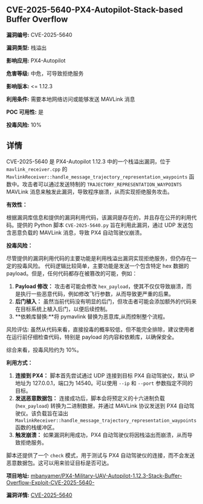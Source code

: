 ## CVE-2025-5640-PX4-Autopilot-Stack-based Buffer Overflow

**漏洞编号:** CVE-2025-5640

**漏洞类型:** 栈溢出

**影响应用:** PX4-Autopilot

**危害等级:** 中危，可导致拒绝服务

**影响版本:** <= 1.12.3

**利用条件:** 需要本地网络访问或能够发送 MAVLink 消息

**POC 可用性:** 是

**投毒风险:** 10%

## 详情

CVE-2025-5640 是 PX4-Autopilot 1.12.3 中的一个栈溢出漏洞，位于 `mavlink_receiver.cpp` 的 `MavlinkReceiver::handle_message_trajectory_representation_waypoints` 函数中。攻击者可以通过发送特制的 `TRAJECTORY_REPRESENTATION_WAYPOINTS` MAVLink 消息来触发此漏洞，导致程序崩溃，从而实现拒绝服务攻击。

**有效性：**

根据漏洞库信息和提供的漏洞利用代码，该漏洞是存在的，并且存在公开的利用代码。提供的 Python 脚本 `CVE-2025-5640.py` 旨在利用此漏洞，通过 UDP 发送包含恶意负载的 MAVLink 消息，导致 PX4 自动驾驶仪崩溃。

**投毒风险：**

尽管提供的漏洞利用代码的主要功能是利用栈溢出漏洞实现拒绝服务，但仍存在一定的投毒风险。 代码逻辑比较简单，主要功能是发送一个包含特定 hex 数据的 payload。但是，任何代码都存在被篡改的可能，例如：

1.  **Payload 修改：** 攻击者可能会修改 `hex_payload`，使其不仅仅导致崩溃，而是执行一些恶意代码，例如修改飞行参数，从而导致更严重的后果。
2.  **后门植入：** 虽然当前代码没有明显的后门，但攻击者可能会添加额外的代码来在目标系统上植入后门，以便后续控制。
3. **依赖库替换:**将 pymavlink 替换为恶意库,从而控制整个流程。

风险评估:
虽然从代码来看，直接投毒的概率较低，但不能完全排除，建议使用者在运行前仔细检查代码，特别是 payload 的内容和依赖库，以确保安全。

综合来看，投毒风险约为 10%。

**利用方式：**

1.  **连接到 PX4：** 脚本首先尝试通过 UDP 连接到目标 PX4 自动驾驶仪，默认 IP 地址为 127.0.0.1，端口为 14540。可以使用 `--ip` 和 `--port` 参数指定不同的目标。
2.  **发送恶意数据包：** 连接成功后，脚本会将预定义的十六进制负载 (`hex_payload`) 转换为二进制数据，并通过 MAVLink 协议发送到 PX4 自动驾驶仪。该负载旨在溢出 `MavlinkReceiver::handle_message_trajectory_representation_waypoints` 函数的栈缓冲区。
3.  **触发崩溃：** 如果漏洞利用成功，PX4 自动驾驶仪将因栈溢出而崩溃，从而导致拒绝服务。

脚本还提供了一个 `check` 模式，用于测试与 PX4 自动驾驶仪的连接，而不会发送恶意数据包。这可以用来验证目标是否可达。

**项目地址:** [mbanyamer/PX4-Military-UAV-Autopilot-1.12.3-Stack-Buffer-Overflow-Exploit-CVE-2025-5640-](https://github.com/mbanyamer/PX4-Military-UAV-Autopilot-1.12.3-Stack-Buffer-Overflow-Exploit-CVE-2025-5640-)

**漏洞详情:** [CVE-2025-5640](https://nvd.nist.gov/vuln/detail/CVE-2025-5640)